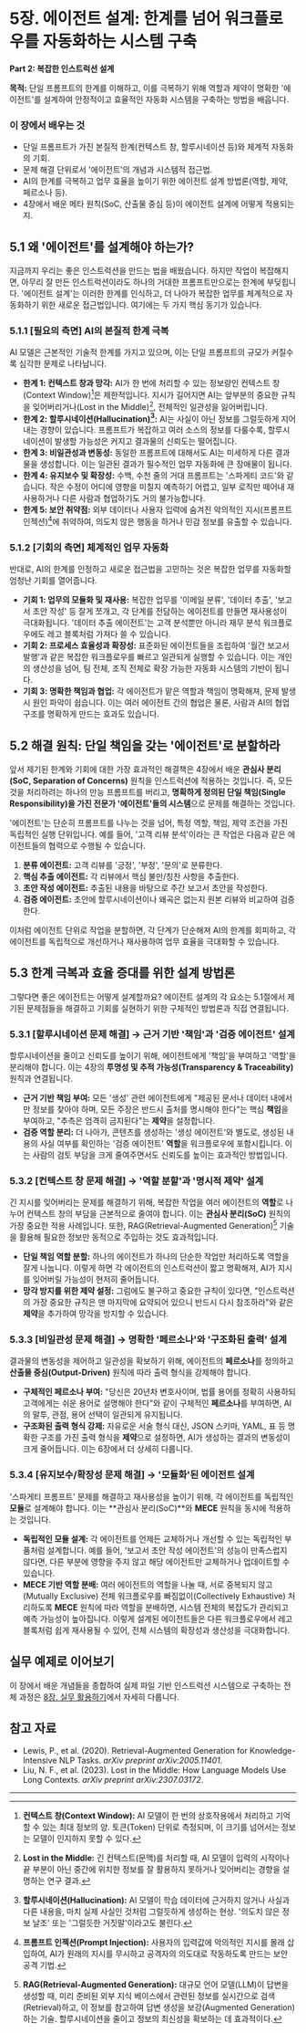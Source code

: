 # 5장. 에이전트 설계: 한계를 넘어 워크플로우를 자동화하는 시스템 구축

**Part 2: 복잡한 인스트럭션 설계**

**목적:** 단일 프롬프트의 한계를 이해하고, 이를 극복하기 위해 역할과 제약이 명확한 '에이전트'를 설계하여 안정적이고 효율적인 자동화 시스템을 구축하는 방법을 배웁니다.

### 이 장에서 배우는 것
- 단일 프롬프트가 가진 본질적 한계(컨텍스트 창, 할루시네이션 등)와 체계적 자동화의 기회.
- 문제 해결 단위로서 '에이전트'의 개념과 시스템적 접근법.
- AI의 한계를 극복하고 업무 효율을 높이기 위한 에이전트 설계 방법론(역할, 제약, 페르소나 등).
- 4장에서 배운 메타 원칙(SoC, 산출물 중심 등)이 에이전트 설계에 어떻게 적용되는지.

## 5.1 왜 '에이전트'를 설계해야 하는가?

지금까지 우리는 좋은 인스트럭션을 만드는 법을 배웠습니다. 하지만 작업이 복잡해지면, 아무리 잘 만든 인스트럭션이라도 하나의 거대한 프롬프트만으로는 한계에 부딪힙니다. '에이전트 설계'는 이러한 한계를 인식하고, 더 나아가 복잡한 업무를 체계적으로 자동화하기 위한 새로운 접근법입니다. 여기에는 두 가지 핵심 동기가 있습니다.

### 5.1.1 [필요의 측면] AI의 본질적 한계 극복

AI 모델은 근본적인 기술적 한계를 가지고 있으며, 이는 단일 프롬프트의 규모가 커질수록 심각한 문제로 나타납니다.

- **한계 1: 컨텍스트 창과 망각:** AI가 한 번에 처리할 수 있는 정보량인 컨텍스트 창(Context Window)[^1]은 제한적입니다. 지시가 길어지면 AI는 앞부분의 중요한 규칙을 잊어버리거나(Lost in the Middle)[^2], 전체적인 일관성을 잃어버립니다.
- **한계 2: 할루시네이션(Hallucination)[^3]:** AI는 사실이 아닌 정보를 그럴듯하게 지어내는 경향이 있습니다. 프롬프트가 복잡하고 여러 소스의 정보를 다룰수록, 할루시네이션이 발생할 가능성은 커지고 결과물의 신뢰도는 떨어집니다.
- **한계 3: 비일관성과 변동성:** 동일한 프롬프트에 대해서도 AI는 미세하게 다른 결과물을 생성합니다. 이는 일관된 결과가 필수적인 업무 자동화에 큰 장애물이 됩니다.
- **한계 4: 유지보수 및 확장성:** 수백, 수천 줄의 거대 프롬프트는 '스파게티 코드'와 같습니다. 작은 수정이 어디에 영향을 미칠지 예측하기 어렵고, 일부 로직만 떼어내 재사용하거나 다른 사람과 협업하기도 거의 불가능합니다.
- **한계 5: 보안 취약점:** 외부 데이터나 사용자 입력에 숨겨진 악의적인 지시(프롬프트 인젝션)[^5]에 취약하여, 의도치 않은 행동을 하거나 민감 정보를 유출할 수 있습니다.

### 5.1.2 [기회의 측면] 체계적인 업무 자동화

반대로, AI의 한계를 인정하고 새로운 접근법을 고민하는 것은 복잡한 업무를 자동화할 엄청난 기회를 열어줍니다.

- **기회 1: 업무의 모듈화 및 재사용:** 복잡한 업무를 '이메일 분류', '데이터 추출', '보고서 초안 작성' 등 잘게 쪼개고, 각 단계를 전담하는 에이전트를 만들면 재사용성이 극대화됩니다. '데이터 추출 에이전트'는 고객 분석뿐만 아니라 재무 분석 워크플로우에도 레고 블록처럼 가져다 쓸 수 있습니다.
- **기회 2: 프로세스 효율성과 확장성:** 표준화된 에이전트들을 조립하여 '월간 보고서 발행'과 같은 복잡한 워크플로우를 빠르고 일관되게 실행할 수 있습니다. 이는 개인의 생산성을 넘어, 팀 전체, 조직 전체로 확장 가능한 자동화 시스템의 기반이 됩니다.
- **기회 3: 명확한 책임과 협업:** 각 에이전트가 맡은 역할과 책임이 명확해져, 문제 발생 시 원인 파악이 쉽습니다. 이는 여러 에이전트 간의 협업은 물론, 사람과 AI의 협업 구조를 명확하게 만드는 효과도 있습니다.

## 5.2 해결 원칙: 단일 책임을 갖는 '에이전트'로 분할하라

앞서 제기된 한계와 기회에 대한 가장 효과적인 해결책은 4장에서 배운 **관심사 분리(SoC, Separation of Concerns)** 원칙을 인스트럭션에 적용하는 것입니다. 즉, 모든 것을 처리하려는 하나의 만능 프롬프트를 버리고, **명확하게 정의된 단일 책임(Single Responsibility)을 가진 전문가 '에이전트'들의 시스템**으로 문제를 해결하는 것입니다.

'에이전트'는 단순히 프롬프트를 나누는 것을 넘어, 특정 역할, 책임, 제약 조건을 가진 독립적인 실행 단위입니다. 예를 들어, '고객 리뷰 분석'이라는 큰 작업은 다음과 같은 에이전트들의 협력으로 수행될 수 있습니다.

1.  **분류 에이전트:** 고객 리뷰를 '긍정', '부정', '문의'로 분류한다.
2.  **핵심 추출 에이전트:** 각 리뷰에서 핵심 불만/칭찬 사항을 추출한다.
3.  **초안 작성 에이전트:** 추출된 내용을 바탕으로 주간 보고서 초안을 작성한다.
4.  **검증 에이전트:** 초안에 할루시네이션이나 왜곡은 없는지 원본 리뷰와 비교하여 검증한다.

이처럼 에이전트 단위로 작업을 분할하면, 각 단계가 단순해져 AI의 한계를 회피하고, 각 에이전트를 독립적으로 개선하거나 재사용하여 업무 효율을 극대화할 수 있습니다.

## 5.3 한계 극복과 효율 증대를 위한 설계 방법론

그렇다면 좋은 에이전트는 어떻게 설계할까요? 에이전트 설계의 각 요소는 5.1절에서 제기된 문제점들을 해결하고 기회를 실현하기 위한 구체적인 방법론과 직접 연결됩니다.

### 5.3.1 [할루시네이션 문제 해결] → 근거 기반 '책임'과 '검증 에이전트' 설계

할루시네이션을 줄이고 신뢰도를 높이기 위해, 에이전트에게 '책임'을 부여하고 '역할'을 분리해야 합니다. 이는 4장의 **투명성 및 추적 가능성(Transparency & Traceability)** 원칙과 연결됩니다.

- **근거 기반 책임 부여:** 모든 '생성' 관련 에이전트에게 "제공된 문서나 데이터 내에서만 정보를 찾아야 하며, 모든 주장은 반드시 출처를 명시해야 한다"는 핵심 **책임**을 부여하고, "추측은 엄격히 금지된다"는 **제약**을 설정합니다.
- **검증 역할 분리:** 더 나아가, 콘텐츠를 생성하는 '생성 에이전트'와 별도로, 생성된 내용의 사실 여부를 확인하는 '검증 에이전트' **역할**을 워크플로우에 포함시킵니다. 이는 사람의 검토 부담을 크게 줄여주면서도 신뢰도를 높이는 효과적인 방법입니다.

### 5.3.2 [컨텍스트 창 문제 해결] → '역할 분할'과 '명시적 제약' 설계

긴 지시를 잊어버리는 문제를 해결하기 위해, 복잡한 작업을 여러 에이전트의 **역할**로 나누어 컨텍스트 창의 부담을 근본적으로 줄여야 합니다. 이는 **관심사 분리(SoC)** 원칙의 가장 중요한 적용 사례입니다. 또한, RAG(Retrieval-Augmented Generation)[^4] 기술을 활용해 필요한 정보만 동적으로 주입하는 것도 효과적입니다.

- **단일 책임 역할 분할:** 하나의 에이전트가 하나의 단순한 작업만 처리하도록 역할을 잘게 나눕니다. 이렇게 하면 각 에이전트의 인스트럭션이 짧고 명확해져, AI가 지시를 잊어버릴 가능성이 현저히 줄어듭니다.
- **망각 방지를 위한 제약 설정:** 그럼에도 불구하고 중요한 규칙이 있다면, "인스트럭션의 가장 중요한 규칙은 맨 마지막에 요약되어 있으니 반드시 다시 참조하라"와 같은 **제약**을 추가하여 망각을 방지할 수 있습니다.

### 5.3.3 [비일관성 문제 해결] → 명확한 '페르소나'와 '구조화된 출력' 설계

결과물의 변동성을 제어하고 일관성을 확보하기 위해, 에이전트의 **페르소나**를 정의하고 **산출물 중심(Output-Driven)** 원칙에 따라 출력 형식을 강제해야 합니다.

- **구체적인 페르소나 부여:** "당신은 20년차 변호사이며, 법률 용어를 정확히 사용하되 고객에게는 쉬운 용어로 설명해야 한다"와 같이 구체적인 **페르소나**를 부여하면, AI의 말투, 관점, 용어 선택이 일관되게 유지됩니다.
- **구조화된 출력 형식 강제:** 자유로운 서술 형식 대신, JSON 스키마, YAML, 표 등 명확한 구조를 가진 출력 형식을 **제약**으로 설정하면, AI가 생성하는 결과의 변동성이 크게 줄어듭니다. 이는 6장에서 더 상세히 다룹니다.

### 5.3.4 [유지보수/확장성 문제 해결] → '모듈화'된 에이전트 설계

'스파게티 프롬프트' 문제를 해결하고 재사용성을 높이기 위해, 각 에이전트를 독립적인 **모듈**로 설계해야 합니다. 이는 **관심사 분리(SoC)**와 **MECE** 원칙을 동시에 적용하는 것입니다.

- **독립적인 모듈 설계:** 각 에이전트를 언제든 교체하거나 개선할 수 있는 독립적인 부품처럼 설계합니다. 예를 들어, '보고서 초안 작성 에이전트'의 성능이 만족스럽지 않다면, 다른 부분에 영향을 주지 않고 해당 에이전트만 교체하거나 업데이트할 수 있습니다.
- **MECE 기반 역할 분배:** 여러 에이전트의 역할을 나눌 때, 서로 중복되지 않고(Mutually Exclusive) 전체 워크플로우를 빠짐없이(Collectively Exhaustive) 처리하도록 **MECE** 원칙에 따라 역할을 분배하면, 시스템 전체의 복잡도가 관리되고 예측 가능성이 높아집니다. 이렇게 설계된 에이전트들은 다른 워크플로우에서 레고 블록처럼 쉽게 재사용될 수 있어, 전체 시스템의 확장성과 생산성을 극대화합니다.

## 실무 예제로 이어보기

이 장에서 배운 개념들을 종합하여 실제 파일 기반 인스트럭션 시스템으로 구축하는 전체 과정은 [8장. 실무 활용하기](08-practical.md)에서 자세히 다룹니다.

## 참고 자료

- Lewis, P., et al. (2020). Retrieval-Augmented Generation for Knowledge-Intensive NLP Tasks. *arXiv preprint arXiv:2005.11401*.
- Liu, N. F., et al. (2023). Lost in the Middle: How Language Models Use Long Contexts. *arXiv preprint arXiv:2307.03172*.

---

[^1]: **컨텍스트 창(Context Window):** AI 모델이 한 번의 상호작용에서 처리하고 기억할 수 있는 최대 정보의 양. 토큰(Token) 단위로 측정되며, 이 크기를 넘어서는 정보는 모델이 인지하지 못할 수 있다.

[^2]: **Lost in the Middle:** 긴 컨텍스트(문맥)를 처리할 때, AI 모델이 입력의 시작이나 끝 부분이 아닌 중간에 위치한 정보를 잘 활용하지 못하거나 잊어버리는 경향을 설명하는 연구 결과.

[^3]: **할루시네이션(Hallucination):** AI 모델이 학습 데이터에 근거하지 않거나 사실과 다른 내용을, 마치 실제 사실인 것처럼 그럴듯하게 생성하는 현상. '의도치 않은 정보 날조' 또는 '그럴듯한 거짓말'이라고도 불린다.

[^4]: **RAG(Retrieval-Augmented Generation):** 대규모 언어 모델(LLM)이 답변을 생성할 때, 미리 준비된 외부 지식 베이스에서 관련된 정보를 실시간으로 검색(Retrieval)하고, 이 정보를 참고하여 답변 생성을 보강(Augmented Generation)하는 기술. 할루시네이션을 줄이고 정보의 최신성을 확보하는 데 효과적이다.

[^5]: **프롬프트 인젝션(Prompt Injection):** 사용자의 입력값에 악의적인 지시를 몰래 삽입하여, AI가 원래의 지시를 무시하고 공격자의 의도대로 작동하도록 만드는 보안 공격 기법.